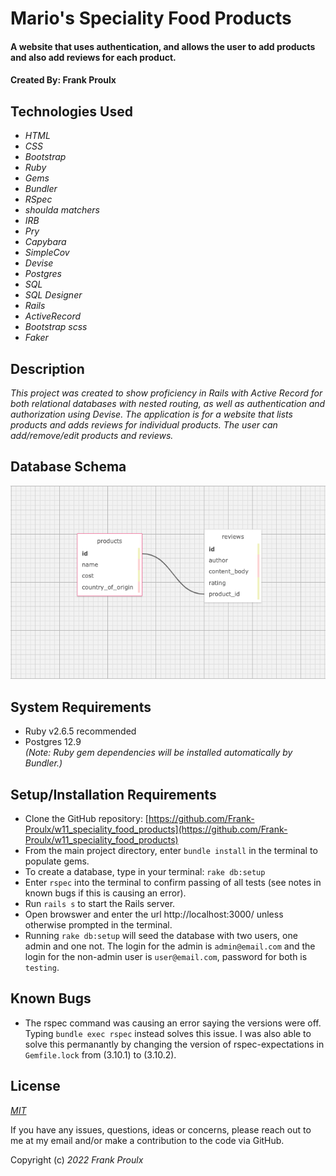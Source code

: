 # Mario's Speciality Food Products

#### A website that uses authentication, and allows the user to add products and also add reviews for each product. 

#### Created By: **Frank Proulx**


## Technologies Used

* _HTML_
* _CSS_
* _Bootstrap_ 
* _Ruby_
* _Gems_
* _Bundler_
* _RSpec_
* _shoulda matchers_
* _IRB_
* _Pry_
* _Capybara_
* _SimpleCov_
* _Devise_
* _Postgres_
* _SQL_
* _SQL Designer_
* _Rails_
* _ActiveRecord_
* _Bootstrap scss_
* _Faker_


## Description

_This project was created to show proficiency in Rails with Active Record for both relational databases with nested routing, as well as authentication and authorization using Devise. The application is for a website that lists products and adds reviews for individual products. The user can add/remove/edit products and reviews._

## Database Schema

![image_of_database_schema](./public/speciality_food_products_db_schema.png)

## System Requirements

* Ruby v2.6.5 recommended
* Postgres 12.9  
_(Note: Ruby gem dependencies will be installed automatically by Bundler.)_

## Setup/Installation Requirements

* Clone the GitHub repository: [https://github.com/Frank-Proulx/w11_speciality_food_products](https://github.com/Frank-Proulx/w11_speciality_food_products)
* From the main project directory, enter `bundle install` in the terminal to populate gems.
* To create a database, type in your terminal: 
      `rake db:setup`
* Enter `rspec` into the terminal to confirm passing of all tests (see notes in known bugs if this is causing an error).
* Run `rails s` to start the Rails server.
* Open browswer and enter the url http://localhost:3000/ unless otherwise prompted in the terminal.
* Running `rake db:setup` will seed the database with two users, one admin and one not. The login for the admin is `admin@email.com` and the login for the non-admin user is `user@email.com`, password for both is `testing`. 

## Known Bugs

* The rspec command was causing an error saying the versions were off. Typing `bundle exec rspec` instead solves this issue. I was also able to solve this permanantly by changing the version of rspec-expectations in `Gemfile.lock` from (3.10.1) to (3.10.2).  

## License

_[MIT](https://opensource.org/licenses/MIT)_

If you have any issues, questions, ideas or concerns, please reach out to me at my email and/or make a contribution to the code via GitHub.

Copyright (c) _2022_ _Frank Proulx_

